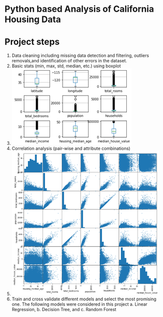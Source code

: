 
# Python based Analysis of California Housing Data

# Project steps

1. Data cleaning including missing data detection and filtering, outliers removals,and identification of other errors in the dataset.
2. Basic stats (min, max, std, median, etc.) using boxplot
3. ![Optional Text](https://github.com/asiat2/Califonia-Housing-Data/blob/main/califonia.png)
4. Correlation analysis (pair-wise and attribute combinations)
5. ![Optional Text](https://github.com/asiat2/Califonia-Housing-Data/blob/main/correlation.png)
6. Train and cross validate different models and select the most promising one. The following models were considered in this project 
  a. Linear Regression, 
  b. Decision Tree, and 
  c. Random Forest


